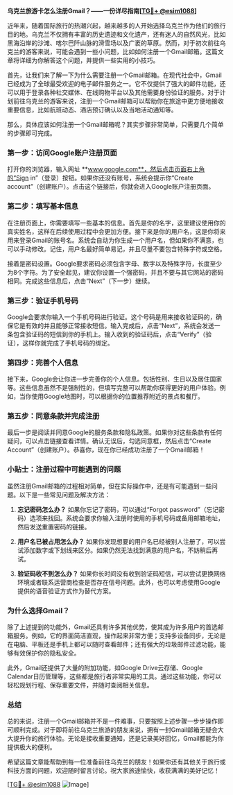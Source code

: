 **乌克兰旅游卡怎么注册Gmail？——一份详尽指南[[TG💪+ @esim1088](https://t.me/s/esim1088)]**

近年来，随着国际旅行的热潮兴起，越来越多的人开始选择乌克兰作为他们的旅行目的地。乌克兰不仅拥有丰富的历史遗迹和文化遗产，还有迷人的自然风光，比如黑海沿岸的沙滩、喀尔巴阡山脉的滑雪场以及广袤的草原。然而，对于初次前往乌克兰的游客来说，可能会遇到一些小问题，比如如何注册一个Gmail邮箱。这篇文章将详细为你解答这个问题，并提供一些实用的小技巧。

首先，让我们来了解一下为什么需要注册一个Gmail邮箱。在现代社会中，Gmail已经成为了全球最受欢迎的电子邮件服务之一。它不仅提供了强大的邮件功能，还可以用于登录各种社交媒体、在线购物平台以及其他需要身份验证的服务。对于计划前往乌克兰的游客来说，注册一个Gmail邮箱可以帮助你在旅途中更方便地接收重要信息，比如航班动态、酒店预订确认以及当地活动通知等。

那么，具体应该如何注册一个Gmail邮箱呢？其实步骤非常简单，只需要几个简单的步骤即可完成。

### 第一步：访问Google账户注册页面

打开你的浏览器，输入网址 **www.google.com**，然后点击页面右上角的“Sign in”（登录）按钮。如果你还没有账号，系统会提示你“Create account”（创建账户）。点击这个链接后，你就会进入Google账户注册页面。

### 第二步：填写基本信息

在注册页面上，你需要填写一些基本的信息。首先是你的名字，这里建议使用你的真实姓名，这样在后续使用过程中会更加方便。接下来是你的用户名，这是你将来用来登录Gmail的账号名。系统会自动为你生成一个用户名，但如果你不满意，也可以手动修改。记住，用户名最好简单易记，并且尽量不要包含特殊字符或空格。

接着是密码设置。Google要求密码必须包含字母、数字以及特殊字符，长度至少为8个字符。为了安全起见，建议你设置一个强密码，并且不要与其它网站的密码相同。完成这些信息后，点击“Next”（下一步）继续。

### 第三步：验证手机号码

Google会要求你输入一个手机号码进行验证。这个号码是用来接收验证码的，确保它是有效的并且能够正常接收短信。输入完成后，点击“Next”，系统会发送一条包含验证码的短信到你的手机上。输入收到的验证码后，点击“Verify”（验证），这样你就完成了手机号码的绑定。

### 第四步：完善个人信息

接下来，Google会让你进一步完善你的个人信息。包括性别、生日以及居住国家等。这些信息虽然不是强制性的，但填写完整可以帮助你获得更好的用户体验。例如，当你使用Google地图时，可以根据你的位置推荐附近的景点和餐厅。

### 第五步：同意条款并完成注册

最后一步是阅读并同意Google的服务条款和隐私政策。如果你对这些条款有任何疑问，可以点击链接查看详情。确认无误后，勾选同意框，然后点击“Create Account”（创建账户）。恭喜你，现在你已经成功注册了一个Gmail邮箱！

### 小贴士：注册过程中可能遇到的问题

虽然注册Gmail邮箱的过程相对简单，但在实际操作中，还是有可能遇到一些问题。以下是一些常见问题及解决方法：

1. **忘记密码怎么办？**
   如果你忘记了密码，可以通过“Forgot password”（忘记密码）选项来找回。系统会要求你输入注册时使用的手机号码或备用邮箱地址，然后发送重置密码的链接。

2. **用户名已被占用怎么办？**
   如果你发现想要的用户名已经被别人注册了，可以尝试添加数字或下划线来区分。如果仍然无法找到满意的用户名，不妨稍后再试。

3. **验证码收不到怎么办？**
   如果你长时间没有收到验证码短信，可以尝试更换网络环境或者联系运营商检查是否存在信号问题。此外，也可以考虑使用Google提供的语音验证方式作为替代方案。

### 为什么选择Gmail？

除了上述提到的功能外，Gmail还具有许多其他优势，使其成为许多用户的首选邮箱服务。例如，它的界面简洁直观，操作起来非常方便；支持多设备同步，无论是在电脑、平板还是手机上都可以随时查看邮件；还有强大的垃圾邮件过滤功能，能够有效保护你的隐私安全。

此外，Gmail还提供了大量的附加功能，如Google Drive云存储、Google Calendar日历管理等，这些都是旅行者非常实用的工具。通过这些功能，你可以轻松规划行程、保存重要文件，并随时查阅相关信息。

### 总结

总的来说，注册一个Gmail邮箱并不是一件难事，只要按照上述步骤一步步操作即可顺利完成。对于即将前往乌克兰旅游的朋友来说，拥有一封Gmail邮箱无疑会大大提升你的旅行体验。无论是接收重要通知，还是记录美好回忆，Gmail都能为你提供极大的便利。

希望这篇文章能帮助到每一位准备前往乌克兰的朋友！如果你还有其他关于旅行或科技方面的问题，欢迎随时留言讨论。祝大家旅途愉快，收获满满的美好记忆！

[[TG💪+ @esim1088](https://t.me/s/esim1088) ![Image](https://i.postimg.cc/4NQfJmqS/Snipaste-2025-05-13-00-14-12.png)]